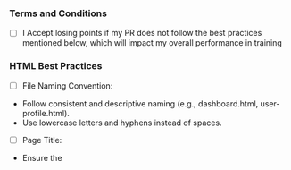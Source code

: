 ### Terms and Conditions ### 
- [ ] I Accept losing points if my PR does not follow the best practices mentioned below, which will impact my overall performance in training

### HTML Best Practices ### 
- [ ] File Naming Convention:
- Follow consistent and descriptive naming (e.g., dashboard.html, user-profile.html).
- Use lowercase letters and hyphens instead of spaces.

- [ ] Page Title:
- Ensure the <title> tag is descriptive and aligns with the page content.
- Include meaningful keywords for SEO if applicable.

- [ ] Semantic Markup:
- Use appropriate tags like \<header>, \<footer>, \<section>, \<article> for better readability and accessibility.
- Accessibility Standards:
- Ensure the use of alt attributes for images and proper labels for form elements.
- Use ARIA roles where necessary.

- [ ] Validation:
- Ensure the code passes HTML validation tools without errors or warnings.
- Structure and Indentation:
- Maintain consistent indentation and proper nesting of tags.

- [ ] Attributes:
- Ensure all required attributes (e.g., src, href, type, etc.) are correctly used and not left empty.


### CSS Best Practices ### 
- [ ] File Organization:
- Use modular CSS files if applicable (e.g., base.css, layout.css, theme.css).
- Avoid inline styles unless absolutely necessary.

- [ ] Naming Conventions:
- Use meaningful class names following BEM or other conventions (e.g., block__element--modifier).

- [ ] Code Reusability:
- Avoid duplicate code; use classes or mixins for shared styles.

- [ ] Responsive Design:
- Ensure proper usage of media queries for mobile, tablet, and desktop views.

- [ ] Performance Optimization:
- Minimize the use of unnecessary CSS selectors.
- Avoid overly specific selectors and ensure selectors are not overly deep (e.g., avoid #id .class1 .class2 p).

- [ ] Consistency:
- Follow consistent spacing, indentation, and use of units (rem/em vs. px).
- Maintain a single coding style (e.g., always use double or single quotes consistently).


### Javascript Best Practices ### 
- [ ] File Organization:
- Ensure scripts are modular and logically separated into files if needed.
- Avoid mixing inline JavaScript with HTML.

- [ ] Logic Optimization:
- Check for redundancy and ensure the code is optimized for performance.
- Avoid unnecessary API calls or DOM manipulations.

- [ ] Solution Approach:
- Confirm that the code solves the given problem efficiently.
- Consider scalability for future enhancements.

- [ ] Readability:
- Use clear variable and function names.
- Add comments for complex logic or algorithms.
 
- [ ] Error Handling:
- Ensure proper error handling for API calls or user input validation. 

- [ ] Code Quality:
- Check for potential bugs (e.g., missing await, mishandling of null/undefined values).
- Avoid unnecessary console.log statements in production code.

- [ ] Security:
- Avoid hardcoding sensitive data.
- Sanitize user input to prevent XSS and other vulnerabilities.

- [ ] Best Practices:
- Use const and let instead of var.
- Follow ES6+ standards where applicable.
